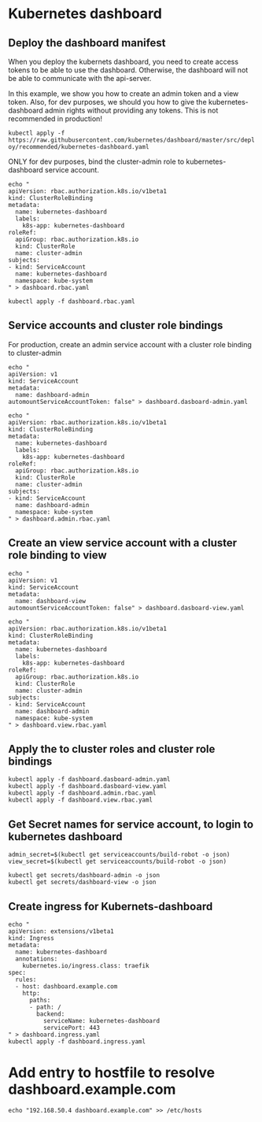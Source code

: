 # Kubernetes dashboard
## Deploy the dashboard manifest

When you deploy the kubernets dashboard, you need to create access tokens to be able to use the dashboard. Otherwise, the dashboard will not be able to communicate with the api-server.

In this example, we show you how to create an admin token and a view token. Also, for dev purposes, we should you how to give the kubernetes-dashboard admin rights without providing any tokens. This is not recommended in production!

```kubectl apply -f https://raw.githubusercontent.com/kubernetes/dashboard/master/src/deploy/recommended/kubernetes-dashboard.yaml```

ONLY for dev purposes, bind the cluster-admin role to kubernetes-dashboard service account.
```
echo "
apiVersion: rbac.authorization.k8s.io/v1beta1
kind: ClusterRoleBinding
metadata:
  name: kubernetes-dashboard
  labels:
    k8s-app: kubernetes-dashboard
roleRef:
  apiGroup: rbac.authorization.k8s.io
  kind: ClusterRole
  name: cluster-admin
subjects:
- kind: ServiceAccount
  name: kubernetes-dashboard
  namespace: kube-system
" > dashboard.rbac.yaml

kubectl apply -f dashboard.rbac.yaml
```




## Service accounts and cluster role bindings
For production, create an admin service account with a cluster role binding to cluster-admin
```
echo "
apiVersion: v1
kind: ServiceAccount
metadata:
  name: dashboard-admin
automountServiceAccountToken: false" > dashboard.dasboard-admin.yaml

echo "
apiVersion: rbac.authorization.k8s.io/v1beta1
kind: ClusterRoleBinding
metadata:
  name: kubernetes-dashboard
  labels:
    k8s-app: kubernetes-dashboard
roleRef:
  apiGroup: rbac.authorization.k8s.io
  kind: ClusterRole
  name: cluster-admin
subjects:
- kind: ServiceAccount
  name: dashboard-admin
  namespace: kube-system
" > dashboard.admin.rbac.yaml
```


## Create an view service account with a cluster role binding to view
```
echo "
apiVersion: v1
kind: ServiceAccount
metadata:
  name: dashboard-view
automountServiceAccountToken: false" > dashboard.dasboard-view.yaml

echo "
apiVersion: rbac.authorization.k8s.io/v1beta1
kind: ClusterRoleBinding
metadata:
  name: kubernetes-dashboard
  labels:
    k8s-app: kubernetes-dashboard
roleRef:
  apiGroup: rbac.authorization.k8s.io
  kind: ClusterRole
  name: cluster-admin
subjects:
- kind: ServiceAccount
  name: dashboard-admin
  namespace: kube-system
" > dashboard.view.rbac.yaml
```

## Apply the to cluster roles and cluster role bindings
```
kubectl apply -f dashboard.dasboard-admin.yaml
kubectl apply -f dashboard.dasboard-view.yaml
kubectl apply -f dashboard.admin.rbac.yaml
kubectl apply -f dashboard.view.rbac.yaml
```

## Get Secret names for service account, to login to kubernetes dashboard
```
admin_secret=$(kubectl get serviceaccounts/build-robot -o json)
view_secret=$(kubectl get serviceaccounts/build-robot -o json)

kubectl get secrets/dashboard-admin -o json
kubectl get secrets/dashboard-view -o json
```

## Create ingress for Kubernets-dashboard
```
echo "
apiVersion: extensions/v1beta1
kind: Ingress
metadata:
  name: kubernetes-dashboard
  annotations:
    kubernetes.io/ingress.class: traefik
spec:
  rules:
  - host: dashboard.example.com
    http:
      paths:
      - path: /
        backend:
          serviceName: kubernetes-dashboard
          servicePort: 443
" > dashboard.ingress.yaml
kubectl apply -f dashboard.ingress.yaml  
```

# Add entry to hostfile to resolve dashboard.example.com
```echo "192.168.50.4 dashboard.example.com" >> /etc/hosts```


